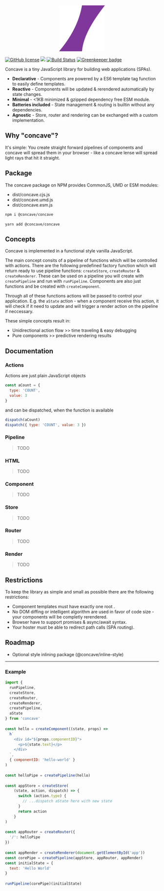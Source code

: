 <p align="center">
  <img width="150px" src="logo.png">
</p>

[![GitHub license](https://img.shields.io/badge/license-MIT-blue.svg)](https://github.com/concave-org/concave/blob/master/LICENSE)
![](https://img.shields.io/npm/v/@concave/concave.svg)
[![Build Status](https://travis-ci.org/concave-org/concave.svg?branch=master)](https://travis-ci.org/concave-org/concave)
[![Greenkeeper badge](https://badges.greenkeeper.io/concave-org/concave.svg)](https://greenkeeper.io/)

Concave is a tiny JavaScript library for building web applications (SPAs).

- **Declarative** - Components are powered by a ES6 template tag function to easily define templates.
- **Reactive** - Components will be updated & rerendered automatically by state changes.
- **Minimal** - <1KB minimized & gzipped dependency free ESM module.
- **Batteries included** - State management & routing is builtin without any dependencies.
- **Agnostic** - Store, router and rendering can be exchanged with a custom implementation.

## Why "concave"?

It's simple: You create straight forward pipelines of components and concave will spread them in your browser - like a concave lense will spread light rays that hit it straight.

## Package

The concave package on NPM provides CommonJS, UMD or ESM modules:

- dist/concave.cjs.js
- dist/concave.umd.js
- dist/concave.esm.js

```shell
npm i @concave/concave

yarn add @concave/concave
```

## Concepts

Concave is implemented in a functional style vanilla JavaScript.

The main concept consits of a pipeline of functions which will be controlled with actions.
There are the following predefined factory function which will return ready to use pipeline functions: `createStore`, `createRouter` & `createRenderer`. These can be used on a pipeline you will create with `createPipeline` and run with `runPipeline`.
Components are also just functions and be created with `createComponent`.

Through all of these functions actions will be passed to control your application. E.g. the `aState` action - when a component receive this action, it will check if it need to update and will trigger a render action on the pipeline if neccessary.

These simple concepts result in:

- Unidirectional action flow >> time traveling & easy debugging
- Pure components >> predictive rendering results

## Documentation

### Actions

Actions are just plain JavaScript objects

```javascript
const aCount = {
  type: 'COUNT',
  value: 3
}
```

and can be dispatched, when the function is available

```javascript
dispatch(aCount)
dispatch({ type: 'COUNT', value: 3 })
```

### Pipeline
> TODO

### HTML
> TODO

### Component
> TODO

### Store
> TODO

### Router
> TODO

### Render
> TODO

## Restrictions

To keep the library as simple and small as possible there are the following restrictions:

* Component templates must have exactly one root .
* No DOM diffing or intelligent algorithm are used in favor of code size - your components will be completly rerendered.
* Browser have to support promises & async/await syntax.
* Your hoster must be able to redirect path calls (SPA routing).

## Roadmap

* Optional style inlining package (@concave/inline-style)


---

### Example

```javascript
import {
  runPipeline,
  createStore,
  createRouter,
  createRenderer,
  createPipeline,
  aState
} from 'concave'

const hello = createComponent((state, props) =>
  h`
    <div id="${props.componentID}">
      <p>${state.text}</p>
    </div>
  `,
  { componentID: 'hello-world' }
)

const helloPipe = createPipeline(hello)

const appStore = createStore(
    (state, action, dispatch) => {
      switch (action.type) {
        // ...dispatch aState here with new state
      }
      return action
    }
)

const appRouter = createRouter({
  '/': helloPipe
})

const appRender = createRenderer(document.getElementById('app'))
const corePipe = createPipeline(appStore, appRouter, appRender)
const initialState = {
  text: 'Hello World'
}

runPipeline(corePipe)(initialState)
```
